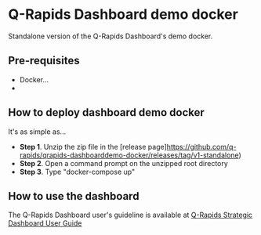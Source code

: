 # Q-Rapids Dashboard demo docker

Standalone version of the Q-Rapids Dashboard's demo docker.

## Pre-requisites
* Docker...
* 

## How to deploy dashboard demo docker

It's as simple as...
* **Step 1**. Unzip the zip file in the [release page]https://github.com/q-rapids/qrapids-dashboarddemo-docker/releases/tag/v1-standalone)
* **Step 2**. Open a command prompt on the unzipped root directory
* **Step 3**. Type "docker-compose up"

## How to use the dashboard
The Q-Rapids Dashboard user's guideline is available at [Q-Rapids Strategic Dashboard User Guide](https://github.com/q-rapids/qrapids-dashboard/wiki/User-Guide)
